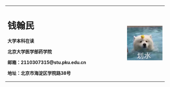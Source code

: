 <table border="0">
  <tr>
    <td width="75%">
      <h1>钱翰民</h1>
      <p><b>大学本科在读</b></p >
      <p><b>北京大学医学部药学院</b></p >
      <p><b>邮箱：2110307315@stu.pku.edu.cn</b></p >
      <p><b>地址：北京市海淀区学院路38号</b>
      </p >
    </td>
    <td width="100%">
      <img src="/huashui.jpg" width="100%">       
    </td>
  </tr>
</table>
